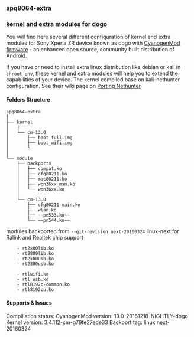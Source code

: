 ### apq8064-extra
### kernel and extra modules for dogo

You will find here several different configuration of kernel and extra modules for Sony Xperia ZR device known as dogo with [CyanogenMod firmware](https://wiki.cyanogenmod.org/w/About) - an enhanced open source, community built distribution of Android.

If you have or need to install extra linux distribution like debian or kali in `chroot env`, these kernel and extra modules will help you to extend the capabilities of your device. The kernel compiled base on kali-nethunter configuration. See their wiki page on [Porting Nethunter](https://github.com/offensive-security/kali-nethunter/wiki/Porting-Nethunter)


#### Folders Structure

```
apq8064-extra
│
├── kernel
│   ├
│   └── cm-13.0
│       ├── boot_full.img
│       ├── boot_wifi.img
│       └
│
└── module
    ├── backports
    │   ├── compat.ko
    │   ├── cfg80211.ko
    │   ├── mac80211.ko
    │   ├── wcn36xx_msm.ko
    │   └── wcn36xx.ko
    │
    └── cm-13.0
        ├── cfg80211-main.ko
        ├── wlan.ko
        ├── ~~pn533.ko~~
        └── ~~pn544.ko~~
```

modules backported from `--git-revision next-20160324` linux-next for Ralink and Realtek chip support
```
	- rt2x00lib.ko
	- rt2800lib.ko
	- rt2x00usb.ko
	- rt2800usb.ko

	- rtlwifi.ko
	- rtl_usb.ko
	- rtl8192c-common.ko
	- rtl8192cu.ko
```

#### Supports & Issues

Compillation status:
 CyanogenMod version: 13.0-20161218-NIGHTLY-dogo
 Kernel version: 3.4.112-cm-g79fe27ede33
 Backport tag: linux next-20160324


